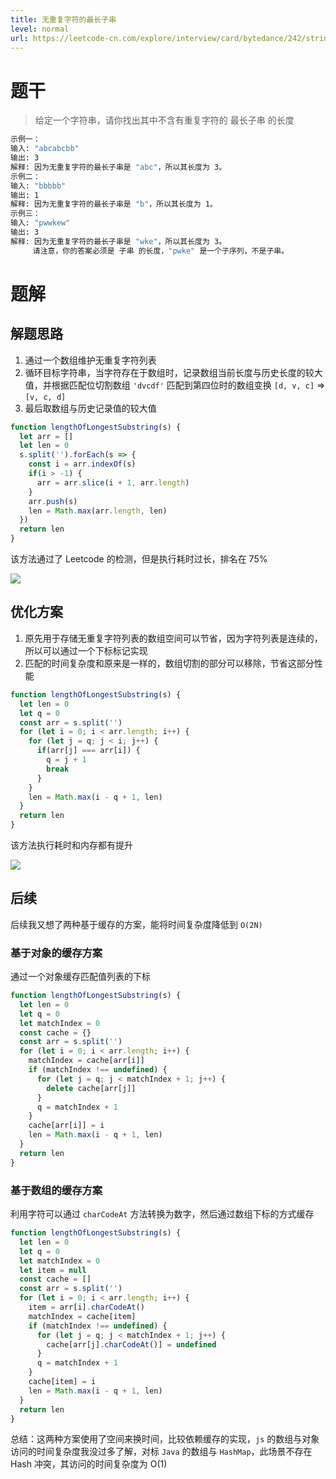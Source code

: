 ```yaml
---
title: 无重复字符的最长子串
level: normal
url: https://leetcode-cn.com/explore/interview/card/bytedance/242/string/1012/
---
```


# 题干

> 给定一个字符串，请你找出其中不含有重复字符的 最长子串 的长度
```sh
示例一：
输入: "abcabcbb"
输出: 3 
解释: 因为无重复字符的最长子串是 "abc"，所以其长度为 3。
示例二：
输入: "bbbbb"
输出: 1
解释: 因为无重复字符的最长子串是 "b"，所以其长度为 1。
示例三：
输入: "pwwkew"
输出: 3
解释: 因为无重复字符的最长子串是 "wke"，所以其长度为 3。
     请注意，你的答案必须是 子串 的长度，"pwke" 是一个子序列，不是子串。
```

# 题解

## 解题思路

1. 通过一个数组维护无重复字符列表
2. 循环目标字符串，当字符存在于数组时，记录数组当前长度与历史长度的较大值，并根据匹配位切割数组 `'dvcdf'` 匹配到第四位时的数组变换 `[d, v, c]` => `[v, c, d]`
3. 最后取数组与历史记录值的较大值

```js
function lengthOfLongestSubstring(s) {
  let arr = []
  let len = 0
  s.split('').forEach(s => {
    const i = arr.indexOf(s)
    if(i > -1) {
      arr = arr.slice(i + 1, arr.length)
    }
    arr.push(s)
    len = Math.max(arr.length, len)
  })
  return len
}
```

该方法通过了 Leetcode 的检测，但是执行耗时过长，排名在 75%

![](https://resources.chenjianhui.site/20200604202543.png)

## 优化方案

1. 原先用于存储无重复字符列表的数组空间可以节省，因为字符列表是连续的，所以可以通过一个下标标记实现
2. 匹配的时间复杂度和原来是一样的，数组切割的部分可以移除，节省这部分性能

```js
function lengthOfLongestSubstring(s) {
  let len = 0
  let q = 0
  const arr = s.split('')
  for (let i = 0; i < arr.length; i++) {
    for (let j = q; j < i; j++) {
      if(arr[j] === arr[i]) {
        q = j + 1
        break
      }
    }
    len = Math.max(i - q + 1, len)
  }
  return len
}
```

该方法执行耗时和内存都有提升

![](https://resources.chenjianhui.site/20200604204730.png)

## 后续

后续我又想了两种基于缓存的方案，能将时间复杂度降低到 `O(2N)`

### 基于对象的缓存方案

通过一个对象缓存匹配值列表的下标

```js
function lengthOfLongestSubstring(s) {
  let len = 0
  let q = 0
  let matchIndex = 0
  const cache = {}
  const arr = s.split('')
  for (let i = 0; i < arr.length; i++) {
    matchIndex = cache[arr[i]]
    if (matchIndex !== undefined) {
      for (let j = q; j < matchIndex + 1; j++) {
        delete cache[arr[j]]
      }
      q = matchIndex + 1
    }
    cache[arr[i]] = i
    len = Math.max(i - q + 1, len)
  }
  return len
}
```

### 基于数组的缓存方案

利用字符可以通过 `charCodeAt` 方法转换为数字，然后通过数组下标的方式缓存

```js
function lengthOfLongestSubstring(s) {
  let len = 0
  let q = 0
  let matchIndex = 0
  let item = null
  const cache = []
  const arr = s.split('')
  for (let i = 0; i < arr.length; i++) {
    item = arr[i].charCodeAt()
    matchIndex = cache[item]
    if (matchIndex !== undefined) {
      for (let j = q; j < matchIndex + 1; j++) {
        cache[arr[j].charCodeAt()] = undefined
      }
      q = matchIndex + 1
    }
    cache[item] = i
    len = Math.max(i - q + 1, len)
  }
  return len
}
```

总结：这两种方案使用了空间来换时间，比较依赖缓存的实现，`js` 的数组与对象访问的时间复杂度我没过多了解，对标 `Java` 的数组与 `HashMap`，此场景不存在 Hash 冲突，其访问的时间复杂度为 O(1)